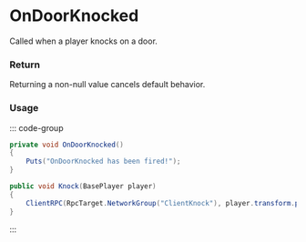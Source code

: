 <Badge type="danger" text="Carbon Compatible"/><Badge type="warning" text="Oxide Compatible"/>
# OnDoorKnocked
Called when a player knocks on a door.
### Return
Returning a non-null value cancels default behavior.

### Usage
::: code-group
```csharp [Example]
private void OnDoorKnocked()
{
	Puts("OnDoorKnocked has been fired!");
}
```
```csharp [Source — Assembly-CSharp @ DoorKnocker]
public void Knock(BasePlayer player)
{
	ClientRPC(RpcTarget.NetworkGroup("ClientKnock"), player.transform.position);
}

```
:::
